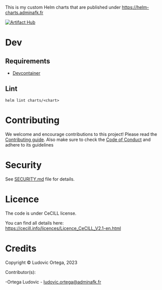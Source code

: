 This is my custom Helm charts that are published under https://helm-charts.adminafk.fr

[![Artifact Hub](https://img.shields.io/endpoint?url=https://artifacthub.io/badge/repository/m0nsterrr)](https://artifacthub.io/packages/search?repo=m0nsterrr)

# Dev
## Requirements
- [Devcontainer](https://code.visualstudio.com/docs/devcontainers/containers)

## Lint
`helm lint charts/<chart>`

# Contributing

We welcome and encourage contributions to this project! Please read the [Contributing guide](CONTRIBUTING.md). Also make sure to check the [Code of Conduct](CODE_OF_CONDUCT.md) and adhere to its guidelines

# Security

See [SECURITY.md](SECURITY.md) file for details.

# Licence

The code is under CeCILL license.

You can find all details here: https://cecill.info/licences/Licence_CeCILL_V2.1-en.html

# Credits

Copyright © Ludovic Ortega, 2023

Contributor(s):

-Ortega Ludovic - ludovic.ortega@adminafk.fr

